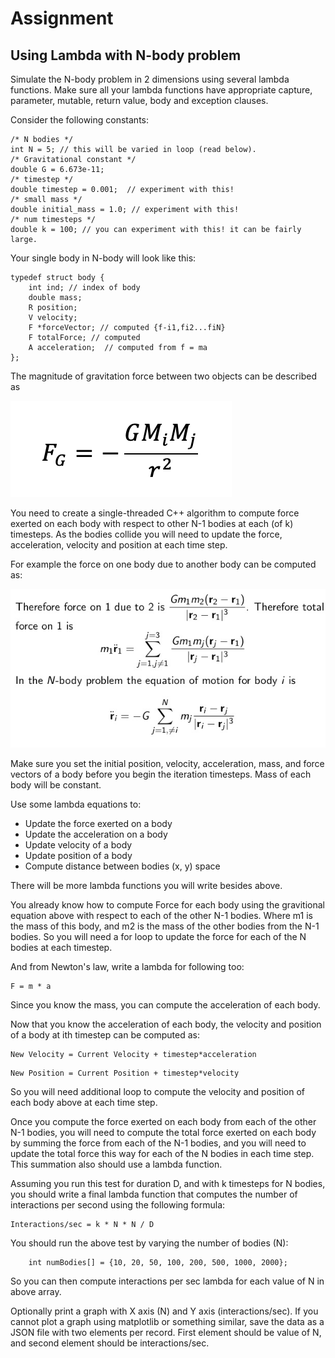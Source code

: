# Assignment

## Using Lambda with N-body problem

Simulate the N-body problem in 2 dimensions using several lambda functions.
Make sure all your lambda functions have appropriate capture, parameter, mutable,
return value, body and exception clauses.

Consider the following constants:

```
/* N bodies */
int N = 5; // this will be varied in loop (read below).
/* Gravitational constant */
double G = 6.673e-11;
/* timestep */
double timestep = 0.001;  // experiment with this!
/* small mass */
double initial_mass = 1.0; // experiment with this!
/* num timesteps */
double k = 100; // you can experiment with this! it can be fairly large.
```

Your single body in N-body will look like this:

```
typedef struct body {
    int ind; // index of body
    double mass;
    R position;
    V velocity;
    F *forceVector; // computed {f-i1,fi2...fiN}
    F totalForce; // computed
    A acceleration;  // computed from f = ma
};
```

The magnitude of gravitation force between two objects can be described as

<img src="formula.png" alt="Gravitation Force Equation"/>

You need to create a single-threaded C++ algorithm to compute force exerted on each body
with respect to other N-1 bodies at each (of k) timesteps. As the bodies collide you will need to
update the force, acceleration, velocity and position at each time step.

For example the force on one body due to another body can be computed as:

<img src="formula1.jpg" alt="Gravitation Force Equation"/>

Make sure you set the initial position, velocity, acceleration, mass, and force vectors
of a body before you begin the iteration timesteps. Mass of each body will be constant.

Use some lambda equations to:

- Update the force exerted on a body
- Update the acceleration on a body
- Update velocity of a body
- Update position of a body
- Compute distance between bodies (x, y) space

There will be more lambda functions you will write besides above.

You already know how to compute Force for each body using the gravitional equation above
with respect to each of the other N-1 bodies. Where m1 is the mass of this body, and m2 is the
mass of the other bodies from the N-1 bodies. So you will need a for loop to update the
force for each of the N bodies at each timestep.

And from Newton's law, write a lambda for following too:

```
F = m * a
```

Since you know the mass, you can compute the acceleration of each body.

Now that you know the acceleration of each body, the velocity and position of a body at 
ith timestep can be computed as:

```
New Velocity = Current Velocity + timestep*acceleration
```

```
New Position = Current Position + timestep*velocity
```

So you will need additional loop to compute the velocity and position of each body above
at each time step.

Once you compute the force exerted on each body from each of the other N-1 bodies, you will
need to compute the total force exerted on each body by summing the force from each of the N-1
bodies, and you will need to update the total force this way for each of the N bodies in each
time step. This summation also should use a lambda function.

Assuming you run this test for duration D, and with k timesteps for N bodies, you should write
a final lambda function that computes the number of interactions per second using the following
formula:

```
Interactions/sec = k * N * N / D
```

You should run the above test by varying the number of bodies (N):

```
    int numBodies[] = {10, 20, 50, 100, 200, 500, 1000, 2000};
```

So you can then compute interactions per sec lambda for each value of N in above array.

Optionally print a graph with X axis (N) and Y axis (interactions/sec). If you cannot plot a 
graph using matplotlib or something similar, save the data as a JSON file with two elements per
record. First element should be value of N, and second element should be interactions/sec.
